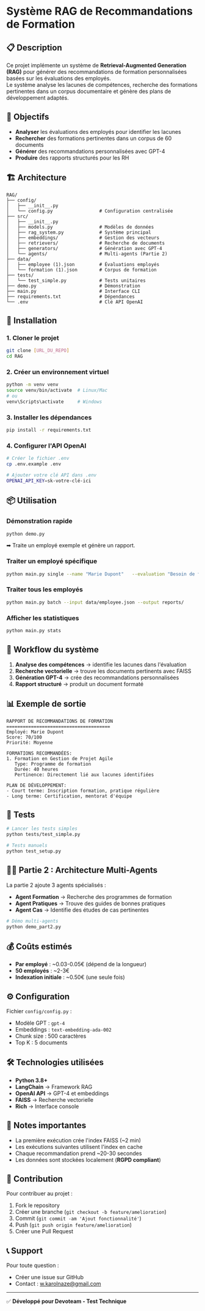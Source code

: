 # Système RAG de Recommandations de Formation

## 📋 Description

Ce projet implémente un système de **Retrieval-Augmented Generation (RAG)** pour générer des recommandations de formation personnalisées basées sur les évaluations des employés.  
Le système analyse les lacunes de compétences, recherche des formations pertinentes dans un corpus documentaire et génère des plans de développement adaptés.

## 🎯 Objectifs

- **Analyser** les évaluations des employés pour identifier les lacunes  
- **Rechercher** des formations pertinentes dans un corpus de 60 documents  
- **Générer** des recommandations personnalisées avec GPT-4  
- **Produire** des rapports structurés pour les RH  

## 🏗️ Architecture

```
RAG/
├── config/
│   ├── __init__.py
│   └── config.py                 # Configuration centralisée
├── src/
│   ├── __init__.py
│   ├── models.py                 # Modèles de données
│   ├── rag_system.py             # Système principal
│   ├── embeddings/               # Gestion des vecteurs
│   ├── retrievers/               # Recherche de documents
│   ├── generators/               # Génération avec GPT-4
│   └── agents/                   # Multi-agents (Partie 2)
├── data/
│   ├── employee (1).json         # Évaluations employés
│   └── formation (1).json        # Corpus de formation
├── tests/
│   └── test_simple.py            # Tests unitaires
├── demo.py                       # Démonstration
├── main.py                       # Interface CLI
├── requirements.txt              # Dépendances
└── .env                          # Clé API OpenAI
```

## 🚀 Installation

### 1. Cloner le projet
```bash
git clone [URL_DU_REPO]
cd RAG
```

### 2. Créer un environnement virtuel
```bash
python -m venv venv
source venv/bin/activate  # Linux/Mac
# ou
venv\Scripts\activate     # Windows
```

### 3. Installer les dépendances
```bash
pip install -r requirements.txt
```

### 4. Configurer l'API OpenAI
```bash
# Créer le fichier .env
cp .env.example .env

# Ajouter votre clé API dans .env
OPENAI_API_KEY=sk-votre-clé-ici
```

## 📦 Utilisation

### Démonstration rapide
```bash
python demo.py
```
➡ Traite un employé exemple et génère un rapport.

### Traiter un employé spécifique
```bash
python main.py single --name "Marie Dupont"   --evaluation "Besoin de formation en gestion de projet"   --score 70
```

### Traiter tous les employés
```bash
python main.py batch --input data/employee.json --output reports/
```

### Afficher les statistiques
```bash
python main.py stats
```

## 🔄 Workflow du système

1. **Analyse des compétences** → identifie les lacunes dans l'évaluation  
2. **Recherche vectorielle** → trouve les documents pertinents avec FAISS  
3. **Génération GPT-4** → crée des recommandations personnalisées  
4. **Rapport structuré** → produit un document formaté  

## 📊 Exemple de sortie

```
RAPPORT DE RECOMMANDATIONS DE FORMATION
======================================
Employé: Marie Dupont
Score: 70/100
Priorité: Moyenne

FORMATIONS RECOMMANDÉES:
1. Formation en Gestion de Projet Agile
   Type: Programme de formation
   Durée: 40 heures
   Pertinence: Directement lié aux lacunes identifiées

PLAN DE DÉVELOPPEMENT:
- Court terme: Inscription formation, pratique régulière
- Long terme: Certification, mentorat d'équipe
```

## 🧪 Tests

```bash
# Lancer les tests simples
python tests/test_simple.py

# Tests manuels
python test_setup.py
```

## 🏃‍♂️ Partie 2 : Architecture Multi-Agents

La partie 2 ajoute 3 agents spécialisés :
- **Agent Formation** → Recherche des programmes de formation  
- **Agent Pratiques** → Trouve des guides de bonnes pratiques  
- **Agent Cas** → Identifie des études de cas pertinentes  

```bash
# Démo multi-agents
python demo_part2.py
```

## 💰 Coûts estimés

- **Par employé** : ~0.03-0.05€ (dépend de la longueur)
- **50 employés** : ~2-3€
- **Indexation initiale** : ~0.50€ (une seule fois)

## ⚙️ Configuration

Fichier `config/config.py` :
- Modèle GPT : `gpt-4`  
- Embeddings : `text-embedding-ada-002`  
- Chunk size : 500 caractères  
- Top K : 5 documents  

## 🛠️ Technologies utilisées

- **Python 3.8+**  
- **LangChain** → Framework RAG  
- **OpenAI API** → GPT-4 et embeddings  
- **FAISS** → Recherche vectorielle  
- **Rich** → Interface console  

## 📝 Notes importantes

- La première exécution crée l'index FAISS (~2 min)  
- Les exécutions suivantes utilisent l'index en cache  
- Chaque recommandation prend ~20-30 secondes  
- Les données sont stockées localement (**RGPD compliant**)  

## 🤝 Contribution

Pour contribuer au projet :
1. Fork le repository  
2. Créer une branche (`git checkout -b feature/amelioration`)  
3. Commit (`git commit -am 'Ajout fonctionnalité'`)  
4. Push (`git push origin feature/amelioration`)  
5. Créer une Pull Request  

## 📞 Support

Pour toute question :
- Créer une issue sur GitHub  
- Contact : w.karolnaze@gmail.com  

---

✅ **Développé pour Devoteam - Test Technique**
